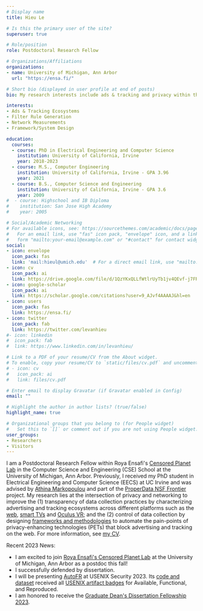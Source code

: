 ```yaml
---
# Display name
title: Hieu Le

# Is this the primary user of the site?
superuser: true

# Role/position
role: Postdoctoral Research Fellow

# Organizations/Affiliations
organizations:
- name: University of Michigan, Ann Arbor
  url: "https://ensa.fi/"

# Short bio (displayed in user profile at end of posts)
bio: My research interests include ads & tracking and privacy within the web, smart TVs, and VR space.

interests:
- Ads & Tracking Ecosystems
- Filter Rule Generation
- Network Measurements
- Framework/System Design

education:
  courses:
  - course: PhD in Electrical Engineering and Computer Science
    institution: University of California, Irvine 
    year: 2018-2023
  - course: M.S., Computer Engineering
    institution: University of California, Irvine - GPA 3.96
    year: 2021
  - course: B.S., Computer Science and Engineering
    institution: University of California, Irvine - GPA 3.6
    year: 2009
#  - course: Highschool and IB Diploma
#    institution: San Jose High Academy
#    year: 2005

# Social/Academic Networking
# For available icons, see: https://sourcethemes.com/academic/docs/page-builder/#icons
#   For an email link, use "fas" icon pack, "envelope" icon, and a link in the
#   form "mailto:your-email@example.com" or "#contact" for contact widget.
social:
- icon: envelope
  icon_pack: fas
  link: 'mail:hieul@umich.edu'  # For a direct email link, use "mailto:test@example.org".
- icon: cv
  icon_pack: ai
  link: https://drive.google.com/file/d/1QzYKxQLLfWtlrUyTb1jv4QEvf-j7FROf/view
- icon: google-scholar
  icon_pack: ai
  link: https://scholar.google.com/citations?user=9_AJvf4AAAAJ&hl=en
- icon: users
  icon_pack: fas
  link: https://ensa.fi/
- icon: twitter
  icon_pack: fab
  link: https://twitter.com/levanhieu
#- icon: linkedin
#  icon_pack: fab
#  link: https://www.linkedin.com/in/levanhieu/

# Link to a PDF of your resume/CV from the About widget.
# To enable, copy your resume/CV to `static/files/cv.pdf` and uncomment the lines below.
# - icon: cv
#   icon_pack: ai
#   link: files/cv.pdf

# Enter email to display Gravatar (if Gravatar enabled in Config)
email: ""

# Highlight the author in author lists? (true/false)
highlight_name: true

# Organizational groups that you belong to (for People widget)
#   Set this to `[]` or comment out if you are not using People widget.
user_groups:
- Researchers
- Visitors
---
```


I am a Postdoctoral Research Fellow within Roya Ensafi's [Censored Planet Lab](https://ensa.fi/) in the Computer Science and Engineering (CSE) School at the University of Michigan, Ann Arbor. Previously, I received my PhD student in Electrical Engineering and Computer Science (EECS) at UC Irvine and was advised by [Athina Markopoulou](https://athinagroup.eng.uci.edu/athina/) and part of the [ProperData NSF Frontier](https://properdata.eng.uci.edu/) project. My research lies at the intersection of privacy and networking to improve the (1) transparency of data collection practices by characterizing advertising and tracking ecosystems across different platforms such as the [web](https://athinagroup.eng.uci.edu/projects/ats-on-the-web/), [smart TVs](https://levanhieu.com/publication/smarttv_pets_2020/) and [Oculus VR](https://athinagroup.eng.uci.edu/projects/ovrseen/); and the (2) control of data collection by designing [frameworks and methodologies](https://athinagroup.eng.uci.edu/projects/ats-on-the-web/) to automate the pain-points of privacy-enhancing technologies (PETs) that block advertising and tracking on the web. For more information, see [my CV](https://drive.google.com/file/d/1QzYKxQLLfWtlrUyTb1jv4QEvf-j7FROf/view).

Recent 2023 News:
- I am excited to join [Roya Ensafi's Censored Planet Lab](https://ensa.fi/) at the University of Michigan, Ann Arbor as a postdoc this fall!
- I successfully defended by dissertation.
- I will be presenting [AutoFR](https://www.usenix.org/conference/usenixsecurity23/presentation/le) at USENIX Security 2023. Its [code and dataset](https://github.com/UCI-Networking-Group/AutoFR) received all [USENIX artifact badges](https://secartifacts.github.io/usenixsec2023/badges) for Available, Functional, and Reproduced.
- I am honored to receive the [Graduate Dean's Dissertation Fellowship 2023](https://grad.uci.edu/funding/current-fellowships/graduate-deans-dissertation-fellowship-i/). 
